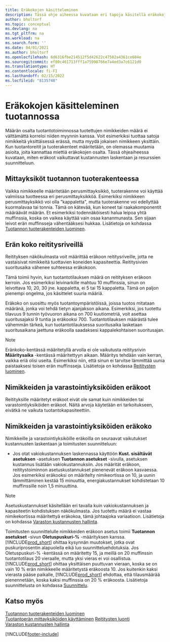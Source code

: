 ```yaml
---
title: Eräkokojen käsitteleminen
description: Tässä ohje aiheessa kuvataan eri tapoja käsitellä eräkokoja.
author: bholtorf
ms.topic: conceptual
ms.devlang: na
ms.tgt_pltfrm: na
ms.workload: na
ms.search.form: ''
ms.date: 04/01/2021
ms.author: bholtorf
ms.openlocfilehash: 6d6316fbe214512f5d42622c47502a4361ce604e
ms.sourcegitcommit: ef80c461713fff1a75998766e7a4ed3a7c6121d0
ms.translationtype: HT
ms.contentlocale: fi-FI
ms.lasthandoff: 02/15/2022
ms.locfileid: "8135748"
---
```

# <a name="handling-lot-sizes-in-production"></a>Eräkokojen käsitteleminen tuotannossa
Määrän osalta tuotantotoiminnossa tuotettujen nimikkeiden määrä ei välttämättä korreloi niiden myynnin kanssa. Voit esimerkiksi tuottaa satoja nimikkeitä yksittäisessä erässä, mutta myydä jokaisen nimikkeen yksittäin. Kun tuotantoreitit ja tuoterakenteet määritetään, on olemassa muutamia asioita, joita kannattaa miettiä eräkokojen osalta. Tässä ohjeaiheessa kuvataan, miten eräkoot vaikuttavat kustannusten laskentaan ja resurssien suunnitteluun.

## <a name="units-of-measure-in-production-bill-of-materials"></a>Mittayksiköt tuotannon tuoterakenteessa
Vaikka nimikkeelle määritetään perusmittayksikkö, tuoterakenne voi käyttää valmiissa tuotteessa eri perusmittayksikköä. Esimerkiksi nimikkeen perusmittayksikkö voi olla "kappaletta", mutta tuoterakenne voi edellyttää kuormalavaa tai tonnia. Tämä on kätevää, kun koneet tai raakakomponentit määräävät määrän. Et esimerkiksi todennäköisesti halua leipoa yhtä muffinssia, koska on vaikea käyttää vain osaa kananmunasta. Sen sijaan leivot erän muffinsseja vähentääksesi hukkaa. Lisätietoja on kohdassa [Tuotannon tuoterakenteiden luominen](production-how-to-create-production-boms.md).

## <a name="lot-size-on-routing-lines"></a>Erän koko reititysriveillä
Reitityksen näkökulmasta voit määrittää eräkoon reititysriveille, jotta ne vastaisivat nimikkeitä tuottavien koneiden kapasiteettia. Reititysivien suoritusaika vähenee suhteessa eräkokoon. 

Tämä toimii hyvin, kun tuotantotilauksen määrä on reitityksen eräkoon kerroin. Jos esimerkiksi leivinarkille mahtuu 10 muffinssia, sinun on leivottava 10, 20, 30 jne. kappaletta, ei 5 tai 15 kappaletta.  Tämä on paljon pienempi ongelma, jos käsittelet suuria määriä.

Eräkoko on suosittu myös tuotantoympäristöissä, joissa tuotos mitataan määränä, jonka voi tehdä tietyn ajanjakson aikana. Esimerkiksi, jos tuotettu tilavuus 9 tunnin työvuoron aikana on 700 kuutiometriä, voit asettaa suoritusajaksi 9 tuntia ja eräkooksi 700.
Tuotantotilauksen määrästä tulee vähemmän tärkeä, kun tuotantotilauksessa suoritusaika lasketaan suoritusaikana jaettuna eräkoolla saadaksesi kappalekohtaisen suoritusajan.
 
> [!NOTE]
> Eränkoko-kentässä määritetyllä arvolla ei ole vaikutusta reititysrivin **Määritysaika** -kentässä määritettyyn aikaan. Määritys tehdään vain kerran, vaikka eriä olisi useita. Esimerkiksi niin, että sinun ei tarvitse lämmittää uunia paistaaksesi toisen erän muffinsseja. Lisätietoja on kohdassa [Reititysten luominen](production-how-to-create-routings.md).

## <a name="lot-sizes-for-items-and-stockkeeping-units"></a>Nimikkeiden ja varastointiyksiköiden eräkoot
Reitityksille määritetyt eräkoot eivät ole samat kuin nimikkeiden tai varastointiyksiköiden eräkoot. Näitä arvoja käytetään eri tarkoitukseen, eivätkä ne vaikuta tuotantokapasiteettiin. 

## <a name="lot-size-on-item-and-stockkeeping-units"></a>Nimikkeiden ja varastointiyksiköiden eräkoko
Nimikkeille ja varastointiyksiköille eräkoilla on seuraavat vaikutukset kustannusten laskentaan ja toimitusten suunnitteluun:

* Jos otat vakiokustannuksen laskennassa käyttöön **Kust. sisältävät asetuksen** -asetuksen **Tuotannon asetukset** -sivulla, asetuksen kustannus lisätään vakiokustannuksiin. Jos määrität eräkoon, reititystoiminnon asetuskustannukset pienenevät eräkoon kasvaessa. Jos esimerkiksi eräkooksi on määritelty nimikeortissa on 10, ja uunin lämmittäminen kestää 15 minuuttia, energiakustannukset kohdistetaan 10 muffinssille noin 1,5 minuuttina. 

> [!NOTE]
> Asetuskustannukset käsitellään eri tavalla kuin vakiokustannuksen ja kapasiteetin kohdistuksen näkökulmasta. Jos tuotettu määrä ei vastaa nimikekortissa määritettyä eräkokoa, tämä johtaajoka variaatioon. Lisätietoja on kohdassa [Varaston kustannusten hallinta](finance-manage-inventory-costs.md). <!--not sure that I got this part right seems to repeat the first example.-->

Toimitusten suunnittelulle nimikkeiden eräkoon asetus toimii **Tuotannon asetukset** -sivun **Oletuspuskuri-%** -määrityksen kanssa. [!INCLUDE[prod_short](includes/prod_short.md)] ohittaa kysynnän muutokset, jotka ovat puskuriprosentin alapuolella eikä luo suunnitteluehdotuksia. Jos Oletuspuskuri-% -kentässä on määritetty 15, ja meillä on 20 muffinssin tuotantotilaus 20 vieraalle, mutta yksi vieras ei voi osallistua. [!INCLUDE[prod_short](includes/prod_short.md)] ohittaa yksittäisen puuttuvan vieraan, koska se on vain 10 % erän nimikkeelle määritetystä eräkoosta 10. Jos kuitenkin kaksi vierasta pääse paikalle, [!INCLUDE[prod_short](includes/prod_short.md)] ehdottaa, että tilausmäärää pienennetään, koska kaksi muffinssia on 20 % eräkoosta. Lisätietoja suunnittelusta on kohdassa [Suunnittelu](production-planning.md).

## <a name="see-also"></a>Katso myös
[Tuotannon tuoterakenteiden luominen](production-how-to-create-production-boms.md)  
[Tuotantoerän mittayksiköiden käyttäminen](production-how-to-use-the-manufacturing-batch-unit-of-measure.md)
[Reititysten luonti](production-how-to-create-routings.md)  
[Varaston kustannusten hallinta](finance-manage-inventory-costs.md)


[!INCLUDE[footer-include](includes/footer-banner.md)]